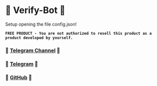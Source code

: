 # 🤩 Verify-Bot 🤩

Setup opening the file config.json!


**`FREE PRODUCT - You are not authorized to resell this product as a product developed by yourself.`**

### 📱 [Telegram Channel](https://t.me/FedeRedirect) 📱
### 📱 [Telegram](https://t.me/fedeisalone) 📱
### 📱 [GitHub](https://github.com/fedeisalone) 📱